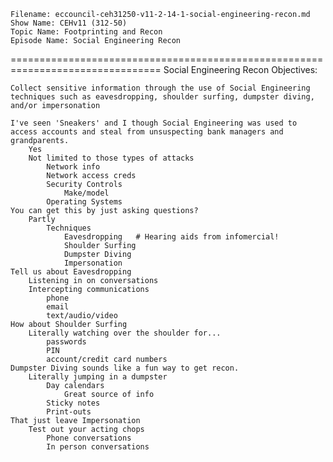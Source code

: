     Filename: eccouncil-ceh31250-v11-2-14-1-social-engineering-recon.md
    Show Name: CEHv11 (312-50)
    Topic Name: Footprinting and Recon
    Episode Name: Social Engineering Recon

================================================================================
Social Engineering Recon
Objectives:

    Collect sensitive information through the use of Social Engineering techniques such as eavesdropping, shoulder surfing, dumpster diving, and/or impersonation

    I've seen 'Sneakers' and I though Social Engineering was used to access accounts and steal from unsuspecting bank managers and grandparents.
        Yes
        Not limited to those types of attacks
            Network info
            Network access creds
            Security Controls
                Make/model
            Operating Systems
    You can get this by just asking questions?
        Partly
            Techniques
                Eavesdropping   # Hearing aids from infomercial!
                Shoulder Surfing
                Dumpster Diving
                Impersonation
    Tell us about Eavesdropping
        Listening in on conversations
        Intercepting communications
            phone
            email
            text/audio/video
    How about Shoulder Surfing
        Literally watching over the shoulder for...
            passwords
            PIN
            account/credit card numbers
    Dumpster Diving sounds like a fun way to get recon.
        Literally jumping in a dumpster
            Day calendars
                Great source of info
            Sticky notes
            Print-outs
    That just leave Impersonation
        Test out your acting chops
            Phone conversations
            In person conversations
